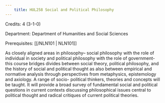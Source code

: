 ```yaml
---
    title: HUL258 Social and Political Philosophy
---
```

Credits: 4 (3-1-0)

Department: Department of Humanities and Social Sciences

Prerequisites: [[/NLN101 | NLN101]]

As closely aligned areas in philosophy– social philosophy with the role of individual in society and political philosophy with the role of government- this course bridges divides between social theory, political philosophy, and the history of social and political thought as also between empirical and normative analysis through perspectives from metaphysics, epistemology and axiology. A range of socio- political thinkers, theories and concepts will be taught. It will provide a broad survey of fundamental social and political questions in current contexts discussing philosophical issues central to political thought and radical critiques of current political theories.